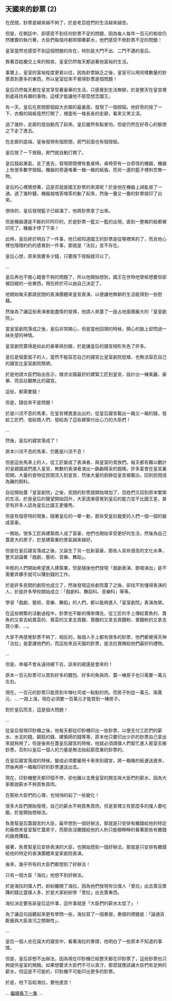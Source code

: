 ## 天國來的鈔票 (2)

在民間，鈔票是越來越不夠了，於是老百姓們的生活越來越苦。

但是，在朝廷中、卻感受不到任何鈔票不足的問題，因為每人每年一百元的稅收仍然確實的執行著，大臣們每個月都照領著薪水，他們感受不倒鈔票不足的問題！

皇室當然也感受不到這個問題的存在，特別是大門不出、二門不邁的皇后。

靠著百姓繳交上來的稅收，皇室仍然每天都過著他富裕的生活。

事實上，皇室的富裕程度更甚以往，因為鈔票缺乏之後，皇室可以用同樣數量的鈔票買到更多的東西，所以皇室從來不覺得鈔票是個問題！

皇后仍然每天都在皇宮享受著豪華的生活，只感覺到生活無聊，於是整天在皇宮裡到處尋找有趣的事物，這樣才能讓他不那麼想念國王。

有一天，皇后在房間那個超大衣櫥的最裏面，發現了一個按鈕。他好奇的按了一下，衣櫥的隔板竟然打開了，裡面有一條長長的走廊，看來又黑又深。

過了幾秒，走廊的燈自動亮了起來。皇后雖然有點害怕，但是仍然在好奇心的驅使之下走了進去。

在走廊的底端，皇後發現有個房間，房門前面也有個按鈕。

皇后按了一下按鈕，房門就自動打開了。

皇后鼓起勇氣，走了進去，發現房間裡有套桌椅，桌椅旁有一台奇怪的機器，機器上有很多數字按鈕。機器的旁邊堆著一箱一箱的紙張，而另一邊的籃子裡則空無一物。

皇后的心裡猜想著，這是否就是國王鈔票的來源呢？於是他在機器上胡亂按了一通，過了幾秒鐘，機器就喀答喀答的動了起來，然後一疊又一疊的鈔票就印了出來。

很快的，皇后發現籃子已經滿了，他將鈔票拿了出來。

但是機器還是不斷的印阿印的，於是鈔票一籃又一籃的出現，直到一整箱的紙都被印完了，機器才停了下來！

此時，皇后終於明白了一件事，他已經知道國王的鈔票是從哪裡來的了，而且他心裡也隱隱約約的感覺到一件事，那就是「法拉」並不存在。

皇后心想，原來我要多少錢，只要按下按鈕就可以了。

…

皇后再也不擔心錢會不夠的問題了，所以他開始想到，國王在世時他曾經想要但卻被回絕的一些東西，現在終於可以由自己決定了。

他開始每天都請民間的表演團體來皇宮表演，以便讓他無聊的生活能得到一些慰藉。

然後為了讓這些表演者能盡情的發揮，他請人來蓋了一座占地面積龐大的「皇室劇院」。

當皇室劇院落成之後，皇后非常開心，但是當他回頭的時候，開心的臉上卻閃過一絲失望的神情。

皇室劇院蓋得是如此的豪華與別緻，於是讓皇后的寢宮相形失色了許多。

皇后是個愛面子的人，當然不能容忍自己的寢宮比皇室劇院低矮、也無法容忍自己的寢宮比皇室劇院簡陋。

於是他請大臣們貼出告示，徵求全國最好的建築工匠到皇宮，設計出一棟美麗、豪華、而且壯觀無比的寢宮。

這些，都需要錢！

但是，錢從來不是問題！

於是川流不息的馬車，在皇宮裡進進出出的，從皇后寢宮載出一箱又一箱的錢，發給工匠們、發給商人們、發給為了這些建築付出心力的大臣們！

…

然後，皇后的寢宮落成了！

原本川流不息的馬車，仍舊是川流不息！

但是這些馬車上的人，從工匠變成了表演者、與皇室的貴族們。每天都有難以數計的皇親國戚們進入皇宮，無數的表演者演出一齣齣精采的戲碼，許多宴會在皇宮裏昭開，大量的食物從民間流入到皇宮，然後大量的廚餘從皇宮被載出，回到民間成為豬的飼料。

自從開始蓋「皇室劇院」之後，民間的鈔票就開始增加了，百姓們又回到原本繁榮的生活，於是皇后的聲望開始回升，大家逐漸感覺到皇后的能力並不比國王差，甚至有許多人認為皇后比國王更優秀。

但是有個奇特的現象，隨著皇后的一舉一動，那些受皇后寵愛的人們一個一個的變成富豪。

一開始，很多工匠與建築商人成了富豪，他們也開始享受更好的生活，然後為自己蓋更大的房子，於是建築業的景氣越來越好。

但是在皇后寢宮落成之後，又誕生了另一批新富豪，那些人具有很高的文化水準，整天談論著「戲劇、藝術、音樂、舞蹈」。

年輕的人們開始希望進入建築業，但是隨後他們發現「戲劇表演、歌唱演出」是不需要弄髒手就可以賺到錢的工作。

於是許多民間的劇院也成立了，然後發現這些劇院蓋了之後，卻找不到懂得表演的人，於是許多學校開始成立：「戲劇科、舞蹈科、音樂科」等等。

學習「戲劇、藝術、音樂、舞蹈」的人們，都以能夠進入「皇室劇院」表演為榮。

在這些頻繁的活動過程中，鈔票也不斷的傳來傳去，從工匠的手上傳給賣魚的、賣魚的又拿去給賣菜的、賣菜的又拿去買麵、賣麵的又拿去買麵粉、賣麵粉的又拿去買小麥、…。

大家不再感覺鈔票不夠了，相反的，每個人手上都有很多的鈔票，他們都覺得天神「法拉」是愛護他們的，而這些來自天國的鈔票，是法拉賞賜給他們最好的禮物。

…

但是，幸福不會永遠持續下去，該來的總還是會來的！

原本一百元鈔票可以買到好多的麵包、好多的魚與肉、蓋一棟房子也只需要一萬元左右。

現在，一百元的鈔票只能買到半條吐司或一點點的肉。而房子則從一萬元、兩萬元、….一路上漲，現在必須要一百萬元才能買到一棟房子。

對於皇后而言，這是個大問題！

…

從皇后發現印鈔機之後，他每天都從印鈔機印出一些鈔票，以便支付工匠們的薪水、水泥的錢、鋼筋的錢、建築師的錢等等，原本他只要印出少許的鈔票自己拿出來就夠用了，但是後來在蓋皇后寢宮的時候，他就必須請僕人們幫忙進入密室去搬鈔票，否則以皇后一個人的力量是無法抬起那麼重的鈔票的。

在皇后寢宮落成的時候，變成必須要雇用卡車來到寢宮，將一箱箱的紙運送進來，然後再將一箱箱印好的鈔票運送出去。

現在，印鈔機整天都印個不停，卻也難以支應皇室的開支與大臣們的薪水，因為大家都說薪水不夠買魚買肉。

在那些大臣們的心理，也悄悄的起了一些變化！

很多大臣們開始發現，自己的薪水不夠買魚買肉，但是家裡又有那麼多的僕人要吃飯，於是開始想辦法。

負責幫皇后蓋寢宮的大臣，最早想到一個好辦法，那就是只安排有繳錢給他的特定的廠商來皇室幫忙蓋房子，而那些沒繳錢給他的人則只能眼睜睜的看著那些有繳錢的廠商賺錢。

接著，負責幫皇后安排表演的大臣，也開始想到一個好辦法，那就是只安排有繳錢給他的特定的表演團體來皇家劇院表演。

後來，幾乎所有的大臣們都想到了好辦法！

只有一個大臣「海拉」他想不到好辦法。

於是海拉的僕人們，紛紛離開了海拉，因為他們發現有位僕人「里拉」出去賣豆漿賺的錢比當僕人多，於是大家紛紛學「里拉」出去賣東西。

海拉決定要告訴皇后這件事，這件事就是「大臣們的薪水太低了」！

為了讓這句話聽起來更有學問一些，海拉寫了一個奏摺，奏摺的標題是：「論通貨膨脹與大臣貪污之關聯性」。

…

皇后一個人坐在諾大的寢宮中，看著海拉的奏摺，他明白了一些原本不知道的事情。

但是，皇后卻想不出辦法，因為現在印鈔機已經整天都在印鈔票了，這些鈔票也只夠提供皇室的開銷。如果想要求大臣們不可以貪汙，那麼就應該讓大臣們有足夠的薪水，但這是不可能的，印鈔機不可能印出更多的鈔票。

於是，他下旨給海拉，要他進宮！


… [繼續看下一集](HeavenMoney3.html) …